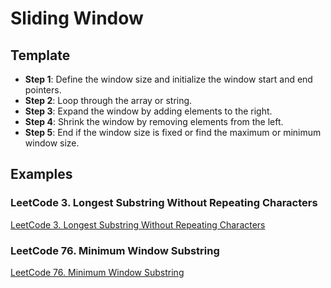 # Sliding Window

## Template

- **Step 1**: Define the window size and initialize the window start and end pointers.
- **Step 2**: Loop through the array or string.
- **Step 3**: Expand the window by adding elements to the right.
- **Step 4**: Shrink the window by removing elements from the left.
- **Step 5**: End if the window size is fixed or find the maximum or minimum window size.

## Examples

### LeetCode 3. Longest Substring Without Repeating Characters

[LeetCode 3. Longest Substring Without Repeating Characters](../0003-longest-substring-without-repeating-characters/0003-longest-substring-without-repeating-characters.cpp)

### LeetCode 76. Minimum Window Substring

[LeetCode 76. Minimum Window Substring](../0076-minimum-window-substring/0076-minimum-window-substring.py)